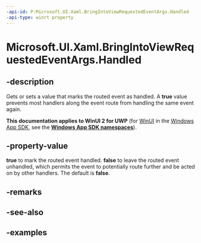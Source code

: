 ```yaml
---
-api-id: P:Microsoft.UI.Xaml.BringIntoViewRequestedEventArgs.Handled
-api-type: winrt property
---
```


<!-- Property syntax.
public bool Handled { get;  set; }
-->

# Microsoft.UI.Xaml.BringIntoViewRequestedEventArgs.Handled

## -description

Gets or sets a value that marks the routed event as handled. A **true** value prevents most handlers along the event route from handling the same event again.

**This documentation applies to WinUI 2 for UWP** (for [WinUI](/windows/apps/winui/winui3/) in the [Windows App SDK](/windows/apps/windows-app-sdk/), see the **[Windows App SDK namespaces](/windows/windows-app-sdk/api/winrt/)**).

## -property-value

**true** to mark the routed event handled. **false** to leave the routed event unhandled, which permits the event to potentially route further and be acted on by other handlers. The default is **false**.

## -remarks

## -see-also

## -examples

